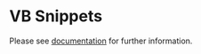 ﻿# VB Snippets

Please see [documentation](https://josefpihrt.github.io/docs/snippetica/vscode) for further information\.